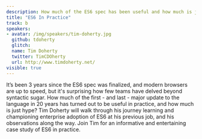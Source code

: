 ```yaml
---
description: How much of the ES6 spec has been useful and how much is just hype? Join Tim for an informative and entertaining case study of ES6 in practice.
title: "ES6 In Practice"
track: b
speakers:
- avatar: /img/speakers/tim-doherty.jpg
  github: tdoherty
  glitch:
  name: Tim Doherty
  twitter: TimCDOherty
  url: http://www.timdoherty.net/
visible: true
---
```


It’s been 3 years since the ES6 spec was finalized, and modern browsers are up to speed, but it's surprising how few teams have delved beyond syntactic sugar. How much of the first - and last - major update to the language in 20 years has turned out to be useful in practice, and how much is just hype? Tim Doherty will walk through his journey learning and championing enterprise adoption of ES6 at his previous job, and his observations along the way. Join Tim for an informative and entertaining case study of ES6 in practice.
